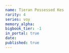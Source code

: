```yaml
---
name: Tieran Possessed Kes
rarity: 4
series: voy
memory_alpha:
bigbook_tier: -1
in_portal: true
date:
published: true
---
```



